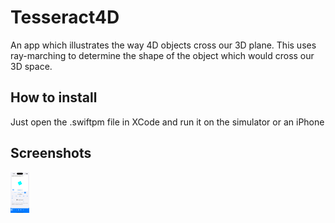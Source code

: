 # Tesseract4D
An app which illustrates the way 4D objects cross our 3D plane. This uses ray-marching to determine the shape of the object which would cross our 3D space.

## How to install
Just open the .swiftpm file in XCode and run it on the simulator or an iPhone

## Screenshots
[<img src="https://github.com/Barosandu/Tesseract4D/blob/main/Simulator%20Screenshot%20-%20iPhone%2014%20Pro%20-%202023-05-01%20at%2022.30.30.png" width="30" />](https://github.com/Barosandu/Tesseract4D/blob/main/Simulator%20Screenshot%20-%20iPhone%2014%20Pro%20-%202023-05-01%20at%2022.30.30.png)


